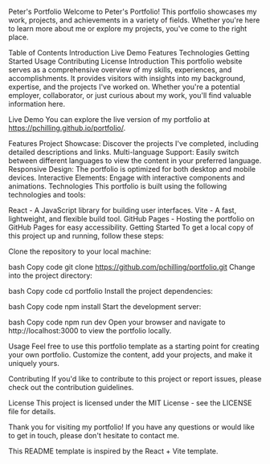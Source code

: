 Peter's Portfolio
Welcome to Peter's Portfolio! This portfolio showcases my work, projects, and achievements in a variety of fields. Whether you're here to learn more about me or explore my projects, you've come to the right place.

Table of Contents
Introduction
Live Demo
Features
Technologies
Getting Started
Usage
Contributing
License
Introduction
This portfolio website serves as a comprehensive overview of my skills, experiences, and accomplishments. It provides visitors with insights into my background, expertise, and the projects I've worked on. Whether you're a potential employer, collaborator, or just curious about my work, you'll find valuable information here.

Live Demo
You can explore the live version of my portfolio at https://pchilling.github.io/portfolio/.

Features
Project Showcase: Discover the projects I've completed, including detailed descriptions and links.
Multi-language Support: Easily switch between different languages to view the content in your preferred language.
Responsive Design: The portfolio is optimized for both desktop and mobile devices.
Interactive Elements: Engage with interactive components and animations.
Technologies
This portfolio is built using the following technologies and tools:

React - A JavaScript library for building user interfaces.
Vite - A fast, lightweight, and flexible build tool.
GitHub Pages - Hosting the portfolio on GitHub Pages for easy accessibility.
Getting Started
To get a local copy of this project up and running, follow these steps:

Clone the repository to your local machine:

bash
Copy code
git clone https://github.com/pchilling/portfolio.git
Change into the project directory:

bash
Copy code
cd portfolio
Install the project dependencies:

bash
Copy code
npm install
Start the development server:

bash
Copy code
npm run dev
Open your browser and navigate to http://localhost:3000 to view the portfolio locally.

Usage
Feel free to use this portfolio template as a starting point for creating your own portfolio. Customize the content, add your projects, and make it uniquely yours.

Contributing
If you'd like to contribute to this project or report issues, please check out the contribution guidelines.

License
This project is licensed under the MIT License - see the LICENSE file for details.

Thank you for visiting my portfolio! If you have any questions or would like to get in touch, please don't hesitate to contact me.

This README template is inspired by the React + Vite template.